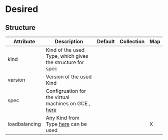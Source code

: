 # Desired 
 

## Structure 
 

| Attribute     | Description                                                          | Default | Collection | Map  |
| ------------- | -------------------------------------------------------------------- | ------- | ---------- | ---  |
| kind          | Kind of the used Type, which gives the structure for spec            |         |            |      |
| version       | Version of the used Kind                                             |         |            |      |
| spec          | Configruation for the virtual machines on GCE , [here](Spec/Spec.md) |         |            |      |
| loadbalancing | Any Kind from Type [here](../../../loadbalancing) can be used        |         |            | X    |